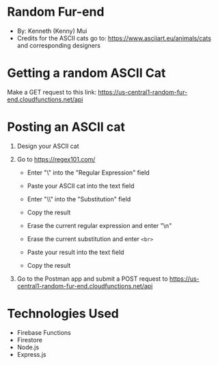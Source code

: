 # Random Fur-end
- By: Kenneth (Kenny) Mui
- Credits for the ASCII cats go to: https://www.asciiart.eu/animals/cats and corresponding designers

# Getting a random ASCII Cat
Make a GET request to this link: https://us-central1-random-fur-end.cloudfunctions.net/api

# Posting an ASCII cat
1. Design your ASCII cat

2. Go to https://regex101.com/

    * Enter "\\" into the "Regular Expression" field

    * Paste your ASCII cat into the text field

    * Enter "\\\\" into the "Substitution" field

    * Copy the result

    * Erase the current regular expression and enter "\n"

    * Erase the current substitution and enter `<br>`

    * Paste your result into the text field

    * Copy the result

3. Go to the Postman app and submit a POST request to https://us-central1-random-fur-end.cloudfunctions.net/api

# Technologies Used
- Firebase Functions
- Firestore
- Node.js
- Express.js